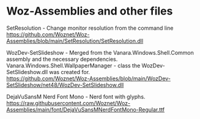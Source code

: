 # Woz-Assemblies and other files

SetResolution - Change monitor resolution from the command line \
https://github.com/Woznet/Woz-Assemblies/blob/main/SetResolution/SetResolution.dll

WozDev-SetSlideshow - Merged from the Vanara.Windows.Shell.Common assembly and the necessary dependencies.\
Vanara.Windows.Shell.WallpaperManager - class the WozDev-SetSlideshow.dll was created for.\
https://github.com/Woznet/Woz-Assemblies/blob/main/WozDev-SetSlideshow/net48/WozDev-SetSlideshow.dll


DejaVuSansM Nerd Font Mono - Nerd font with glyphs.\
https://raw.githubusercontent.com/Woznet/Woz-Assemblies/main/font/DejaVuSansMNerdFontMono-Regular.ttf

